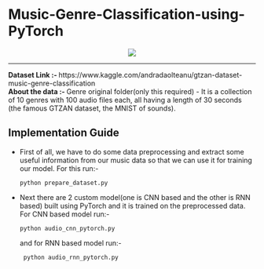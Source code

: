 # Music-Genre-Classification-using-PyTorch
<p align="center">
<img src='https://themusicda.com/wp-content/uploads/2018/01/da4d0444-57e3-4064-8044-1eb0d443bf80_560_420.jpg'></img>
</p>
<hr>
<b> Dataset Link :- </b> https://www.kaggle.com/andradaolteanu/gtzan-dataset-music-genre-classification <br>
<b> About the data :- </b> Genre original folder(only this required) - It is a collection of 10 genres with 100 audio files each, all having a length of 30 seconds (the famous GTZAN dataset, the MNIST of sounds).

## Implementation Guide
<ul>
  <li> First of all, we have to do some data preprocessing and extract some useful information from our music data so that we can use it for training our model. For this run:-
   
   ```python prepare_dataset.py```
  </li>
  <li> Next there are 2 custom model(one is CNN based and the other is RNN based) built using PyTorch and it is trained on the preprocessed data. 
     For CNN based model run:-
  
  ```python audio_cnn_pytorch.py```
     
  and for RNN based model run:-
  
  ``` python audio_rnn_pytorch.py```
  </li>
</ul>
